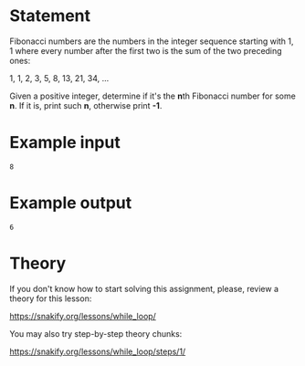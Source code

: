 # Statement

Fibonacci numbers are the numbers in the integer sequence starting with 1, 1 where every number after the first two is the sum of the two preceding ones:


1, 1, 2, 3, 5, 8, 13, 21, 34, ...


Given a positive integer, determine if it's the **n**th Fibonacci number for some **n**. If it is, print such **n**, otherwise print **-1**.

# Example input

```
8
```

# Example output

```
6
```

# Theory

If you don't know how to start solving this assignment, please, review a theory for this lesson:

https://snakify.org/lessons/while_loop/     


You may also try step-by-step theory chunks:

https://snakify.org/lessons/while_loop/steps/1/